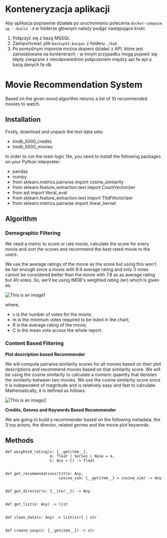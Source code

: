# Konteneryzacja aplikacji
Aby aplikacja poprawnie działała po uruchomieniu polecenia `docker-compose up --build -d` w folderze głównym należy podjąć następujące kroki:
1. Połączyć się z bazą MSSQL
2. Zaimportować plik `backupV2.bacpac` z folderu `./bak`
3. Po pomyślnym imporcie można dopiero działać z API, które jest zainstalowane na kontenerach - w innym przypadku mogą pojawić się błędy związane z nieodpowiednim połączeniem między api fa-api a bazą danych fa-db

# Movie Recommendation System

Based on the given mood algorithm returns a list of 10 recommended movies to watch.

## Installation

Firstly, download and unpack the test data sets:
- tmdb_5000_credits
- tmdb_5000_movies

In order to run the main logic file, you need to install the following packages on your Python interpreter:
- pandas
- numpy
- from sklearn.metrics.pairwise import cosine_similarity
- from sklearn.feature_extraction.text import CountVectorizer
- from ast import literal_eval
- from sklearn.feature_extraction.text import TfidfVectorizer
- from sklearn.metrics.pairwise import linear_kernel


## Algorithm

### Demographic Filtering

We need a metric to score or rate movie, calculate the score for every movie and sort the scores and recommend the best rated movie to the users.

We use the average ratings of the movie as the score but using this won't be fair enough since a movie with 8.9 average rating and only 3 votes cannot be considered better than the movie with 7.8 as as average rating but 40 votes. So, we'll be using IMDB's weighted rating (wr) which is given as:

![This is an image1](https://image.ibb.co/jYWZp9/wr.png)

where,

- v is the number of votes for the movie;
- m is the minimum votes required to be listed in the chart;
- R is the average rating of the movie;
- C is the mean vote across the whole report.


### Content Based Filtering

**Plot description based Recommender**

We will compute pairwise similarity scores for all movies based on their plot descriptions and recommend movies based on that similarity score.
We will be using the cosine similarity to calculate a numeric quantity that denotes the similarity between two movies. We use the cosine similarity score since it is independent of magnitude and is relatively easy and fast to calculate. Mathematically, it is defined as follows:

![This is an image2](https://discuss.pytorch.org/uploads/default/original/2X/d/d035bac4a41883ae6fb5e58b9831800bb3e65479.png)


**Credits, Genres and Keywords Based Recommender**

We are going to build a recommender based on the following metadata: the 3 top actors, the director, related genres and the movie plot keywords.

## Methods

```
def weighted_rating(x: {__getitem__},
                    m: float | Series | None = m,
                    C: Any = C) -> float
 
 
def get_recommendations(title: Any,
                        cosine_sim: {__getitem__} = cosine_sim) -> Any
 
 
def get_director(x: {__iter__}) -> Any
 
 
def get_list(x: Any) -> list
 
 
def clean_data(x: Any) -> list[str] | str


def create_soup(x: {__getitem__}) -> str
 
 
```
